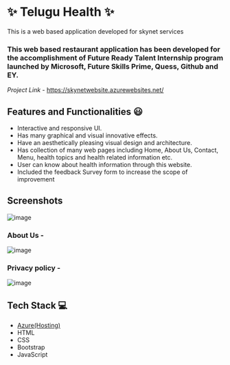 # ✨ Telugu Health  ✨

This is a web based application developed for skynet services

### This web based restaurant application has been developed for the accomplishment of Future Ready Talent Internship program launched by Microsoft, Future Skills Prime, Quess, Github and EY.


*Project Link* - https://skynetwebsite.azurewebsites.net/


## Features and Functionalities 😃

- Interactive and responsive UI.
- Has many graphical and visual innovative effects.
- Have an aesthetically pleasing visual design and architecture.
- Has collection of many web pages including Home, About Us, Contact, Menu, health topics and health related information etc.
- User can know about health information through this website.
- Included the feedback Survey form to increase the scope of improvement 

## Screenshots

![image](https://user-images.githubusercontent.com/108206047/175807586-307a773a-c9c2-4375-9e93-d27d8f5c3af7.png)




   

### About Us -


![image](https://user-images.githubusercontent.com/108206047/175807572-b1ef4650-1cb6-4400-83cb-0f231fd78b94.png)



### Privacy policy -


![image](https://user-images.githubusercontent.com/108206047/175807605-e017563c-4c51-490b-a273-78e490bd2e8c.png)




## Tech Stack 💻

- [Azure(Hosting)](https://azure.microsoft.com/en-in/features/azure-portal/)
- HTML
- CSS
- Bootstrap
- JavaScript
